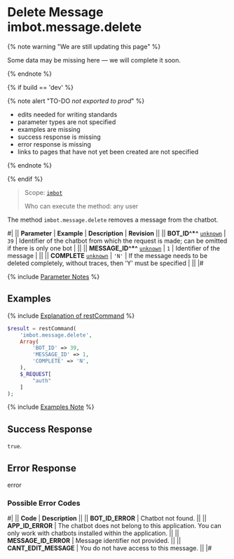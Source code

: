 # Delete Message imbot.message.delete

{% note warning "We are still updating this page" %}

Some data may be missing here — we will complete it soon.

{% endnote %}

{% if build == 'dev' %}

{% note alert "TO-DO _not exported to prod_" %}

- edits needed for writing standards
- parameter types are not specified
- examples are missing
- success response is missing
- error response is missing
- links to pages that have not yet been created are not specified

{% endnote %}

{% endif %}

> Scope: [`imbot`](../../scopes/permissions.md)
>
> Who can execute the method: any user

The method `imbot.message.delete` removes a message from the chatbot.

#|
|| **Parameter** | **Example** | **Description** | **Revision** ||
|| **BOT_ID^*^**
[`unknown`](../../data-types.md) | `39` | Identifier of the chatbot from which the request is made; can be omitted if there is only one bot | ||
|| **MESSAGE_ID^*^**
[`unknown`](../../data-types.md) | `1` | Identifier of the message | ||
|| **COMPLETE**
[`unknown`](../../data-types.md) | `'N'` | If the message needs to be deleted completely, without traces, then 'Y' must be specified | ||
|#

{% include [Parameter Notes](../../../_includes/required.md) %}

## Examples

{% include [Explanation of restCommand](../_includes/rest-command.md) %}

```php
$result = restCommand(
    'imbot.message.delete',
    Array(
        'BOT_ID' => 39,
        'MESSAGE_ID' => 1,
        'COMPLETE' => 'N',
    ),
    $_REQUEST[
        "auth"
    ]
);
```

{% include [Examples Note](../../../_includes/examples.md) %}

## Success Response

`true`.

## Error Response

error

### Possible Error Codes

#|
|| **Code** | **Description** ||
|| **BOT_ID_ERROR** | Chatbot not found. ||
|| **APP_ID_ERROR** | The chatbot does not belong to this application. You can only work with chatbots installed within the application. ||
|| **MESSAGE_ID_ERROR** | Message identifier not provided. ||
|| **CANT_EDIT_MESSAGE** | You do not have access to this message. ||
|#